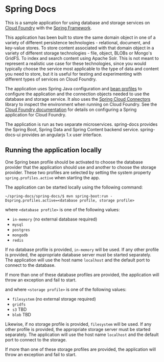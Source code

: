 Spring Docs
===========

This is a sample application for using database and storage services on [Cloud Foundry](http://cloudfoundry.org) with the [Spring Framework](http://spring.io).

This application has been built to store the same domain object in one of a variety of different persistence technologies - relational, document, and key-value stores.  To store content associated with that domain object in a variety of different storage technologies - file, object, BLOBs or Mongo's GridFS.  To index and search content using Apache Solr.  This is not meant to represent a realistic use case for these technologies, since you would typically choose the service most applicable to the type of data and content you need to store, but it is useful for testing and experimenting with different types of services on Cloud Foundry. 

The application uses Spring Java configuration and [bean profiles](https://spring.io/blog/2011/02/14/spring-3-1-m1-introducing-profile/) to configure the application and the connection objects needed to use the database and storage service. It also uses the [Spring Cloud Connectors](http://cloud.spring.io/spring-cloud-connectors/) library to inspect the environment when running on Cloud Foundry. See the [Cloud Foundry documentation](http://docs.cloudfoundry.org/buildpacks/java/spring-service-bindings.html) for details on configuring a Spring application for Cloud Foundry.

The application is run as two separate microservices.  spring-docs provides the Spring Boot, Spring Data and Spring Content backend service.  spring-docs-ui provides an angularjs 1.x user interface. 

## Running the application locally

One Spring bean profile should be activated to choose the database provider that the application should use and another to choose the storage provider. These two profiles are selected by setting the system property `spring.profiles.active` when starting the app.

The application can be started locally using the following command:

~~~
~/spring-docs/spring-docs/$ mvn spring-boot:run -Dspring.profiles.active=<database profile, storage profile>
~~~

where `<database profile>` is one of the following values:

* `in-memory` (no external database required)
* `mysql`
* `postgres`
* `mongodb`
* `redis`

If no database profile is provided, `in-memory` will be used. If any other profile is provided, the appropriate database server
must be started separately. The application will use the host name `localhost` and the default port to connect to the database.

If more than one of these database profiles are provided, the application will throw an exception and fail to start.

and where `<storage profile>` is one of the following values:

* `filesystem` (no external storage required)
* `gridfs`
* `s3`			TBD
* `blob`		TBD

Likewise, if no storage profile is provided, `filesystem` will be used. If any other profile is provided, the appropriate storage server
must be started separately. The application will use the host name `localhost` and the default port to connect to the storage.

If more than one of these storage profiles are provided, the application will throw an exception and fail to start.
